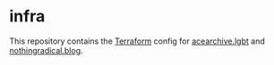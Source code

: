 # infra

This repository contains the [Terraform](https://www.terraform.io/) config for
[acearchive.lgbt](https://github.com/acearchive/acearchive.lgbt) and
[nothingradical.blog](https://github.com/frawleyskid/nothingradical.blog).
